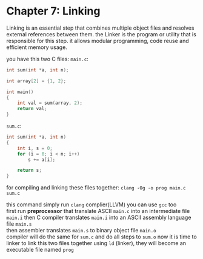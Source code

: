 # Chapter 7: Linking

Linking is an essential step that combines multiple object files and resolves external references between them. the Linker is the program or utility that is responsible for this step. it allows modular programming, code reuse and efficient memory usage.

you have this two C files:
`main.c`:
```C
int sum(int *a, int n);

int array[2] = {1, 2};

int main()
{
	int val = sum(array, 2);
	return val;
}
```

`sum.c`:
```C
int sum(int *a, int n)
{
	int i, s = 0;
	for (i = 0; i < n; i++)
		s += a[i];

	return s;
}
```

for compiling and linking these files together:
`clang -Og -o prog main.c sum.c`

this command simply run `clang` complier(LLVM) you can use `gcc` too  
first run **preprocessor** that translate ASCII `main.c` into an intermediate file `main.i` 
then C compiler translates `main.i` into an ASCII assembly language file `main.s`  
then assembler translates `main.s` to binary object file `main.o`  
compiler will do the same for `sum.c` and do all steps to `sum.o`
now it is time to linker to link this two files together using `ld` (linker), they will become an executable file named `prog`

